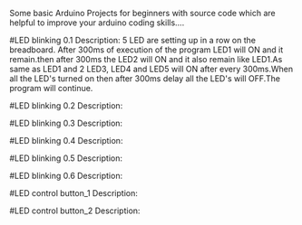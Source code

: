 Some basic Arduino Projects for beginners with source code which are helpful to improve  your arduino coding skills....

#LED blinking 0.1 Description:
5 LED are setting up in a row on the breadboard. After 300ms of execution of the program LED1 will ON and it remain.then after 300ms the LED2 will ON and it also remain like LED1.As same as LED1 and 2 LED3, LED4 and LED5 will ON after every 300ms.When all the LED's turned on then after 300ms delay all the LED's will OFF.The program will continue.

#LED blinking 0.2 Description:

#LED blinking 0.3 Description:

#LED blinking 0.4 Description: 

#LED blinking 0.5 Description: 

#LED blinking 0.6 Description: 

#LED control button_1 Description:

#LED control button_2 Description:
